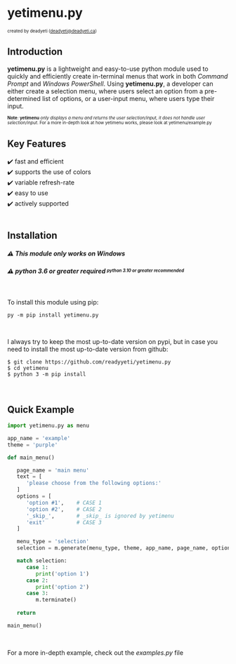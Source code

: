 # yetimenu.py
<sup><sub>created by deadyeti (deadyeti@deadyeti.ca)</sub></sup>

## Introduction ##

**yetimenu.py** is a lightweight and easy-to-use python module used to quickly and efficiently create in-terminal menus that work in both *Command Prompt* and *Windows PowerShell*. Using **yetimenu.py**, a developer can either create a selection menu, where users select an option from a pre-determined list of options, or a user-input menu, where users type their input.

<sup><sub>**Note**:  **yetimenu** *only displays a menu and returns the user selection/input, it does not handle user selection/input*. For a more in-depth look at how yetimenu works, please look at yetimenu/example.py</sub></sup>
</br>


## Key Features ##

   ✔️ fast and efficient<br/>
   ✔️ supports the use of colors<br/>
   ✔️ variable refresh-rate<br/>
   ✔️ easy to use<br/>
   ✔️ actively supported<br/>
</br>


## Installation ##

##### ⚠️ This module only works on Windows
##### ⚠️ python 3.6 or greater **required** <sup><sub>python 3.10 or greater recommended</sub></sup>
</br>

To install this module using pip:
```
py -m pip install yetimenu.py
```

</br>

I always try to keep the most up-to-date version on pypi, but in case you need to install the most up-to-date version from github:
```
$ git clone https://github.com/readyyeti/yetimenu.py
$ cd yetimenu
$ python 3 -m pip install
```
</br>


## Quick Example ##

```python
import yetimenu.py as menu

app_name = 'example'
theme = 'purple'

def main_menu()

   page_name = 'main menu'
   text = [
      'please choose from the following options:'
   ]
   options = [
      'option #1',    # CASE 1
      'option #2',    # CASE 2
      '_skip_',       # _skip_ is ignored by yetimenu
      'exit'          # CASE 3
   ]

   menu_type = 'selection'
   selection = m.generate(menu_type, theme, app_name, page_name, options, text)

   match selection:
      case 1:
         print('option 1')
      case 2:
         print('option 2')
      case 3:
         m.terminate()
   
   return

main_menu()

```
</br>

For a more in-depth example, check out the *examples.py* file
